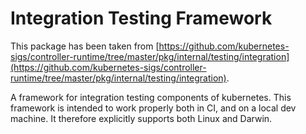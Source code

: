 # Integration Testing Framework

This package has been taken from [https://github.com/kubernetes-sigs/controller-runtime/tree/master/pkg/internal/testing/integration](https://github.com/kubernetes-sigs/controller-runtime/tree/master/pkg/internal/testing/integration).

A framework for integration testing components of kubernetes. This framework is intended to work properly both in CI, and on a local dev machine. It therefore explicitly supports both Linux and Darwin.